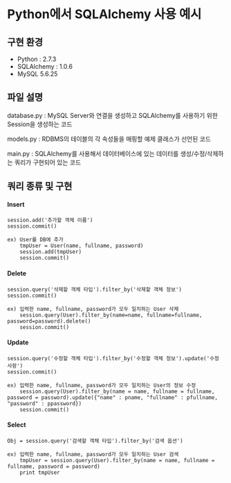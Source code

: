 # Python에서 SQLAlchemy 사용 예시

## 구현 환경
* Python : 2.7.3
* SQLAlchemy : 1.0.6
* MySQL 5.6.25

## 파일 설명
database.py : MySQL Server와 연결을 생성하고 SQLAlchemy를 사용하기 위한 Session을 생성하는 코드

models.py : RDBMS의 테이블의 각 속성들을 매핑할 예제 클래스가 선언된 코드

main.py : SQLAlchemy를 사용해서 데이터베이스에 있는 데이터를 생성/수정/삭제하는 쿼리가 구현되어 있는 코드

## 쿼리 종류 및 구현
#### Insert
```
session.add('추가할 객체 이름')
session.commit()

ex) User를 DB에 추가
	tmpUser = User(name, fullname, password)
	session.add(tmpUser)
	session.commit()
```

#### Delete
```
session.query('삭제할 객체 타입').filter_by('삭제할 객체 정보')
session.commit()

ex) 입력한 name, fullname, password가 모두 일치하는 User 삭제
	session.query(User).filter_by(name=name, fullname=fullname, password=password).delete()
    session.commit()
```

####  Update
```
session.query('수정할 객체 타입').filter_by('수정할 객체 정보').update('수정 사항')
session.commit()

ex) 입력한 name, fullname, password가 모두 일치하는 User의 정보 수정
	session.query(User).filter_by(name = name, fullname = fullname, password = password).update({"name" : pname, "fullname" : pfullname, "password" : ppassword})
    session.commit()
```

#### Select
```
Obj = session.query('검색할 객체 타입').filter_by('검색 옵션')

ex) 입력한 name, fullname, password가 모두 일치하는 User 검색
	tmpUser = session.query(User).filter_by(name = name, fullname = fullname, password = password)
    print tmpUser
```